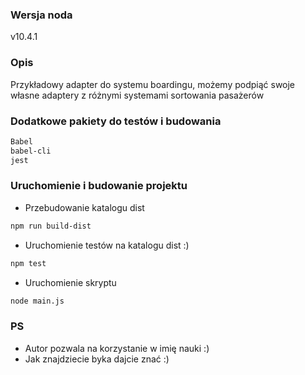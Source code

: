 ### Wersja noda
v10.4.1

### Opis

Przykładowy adapter do systemu boardingu, możemy podpiąć swoje własne adaptery 
z różnymi systemami sortowania pasażerów

### Dodatkowe pakiety do testów i budowania
```bash
Babel 
babel-cli
jest
```
### Uruchomienie i budowanie projektu


* Przebudowanie katalogu dist
```bash
npm run build-dist
```

* Uruchomienie testów na katalogu dist :)
```bash
npm test
```

* Uruchomienie skryptu
```bash 
node main.js
```

### PS

* Autor pozwala na korzystanie w imię nauki :)
* Jak znajdziecie byka dajcie znać :)

